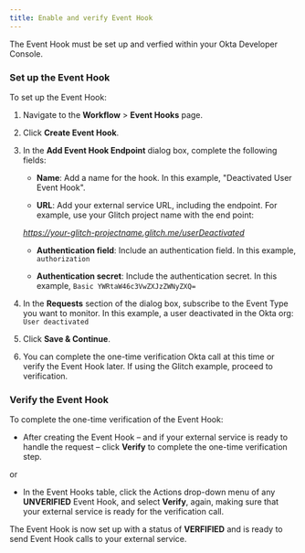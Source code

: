 ```yaml
---
title: Enable and verify Event Hook
---
```

The Event Hook must be set up and verfied within your Okta Developer Console.

### Set up the Event Hook
To set up the Event Hook:

1. Navigate to the **Workflow** > **Event Hooks** page.

2. Click **Create Event Hook**.

3. In the **Add Event Hook Endpoint** dialog box, complete the following fields:

    - **Name**: Add a name for the hook. In this example, "Deactivated User Event Hook".

    - **URL**: Add your external service URL, including the endpoint. For example, use your Glitch project name with the end point:

    *https://your-glitch-projectname.glitch.me/userDeactivated*

    - **Authentication field**: Include an authentication field. In this example, `authorization`

    - **Authentication secret**: Include the authentication secret. In this example, `Basic YWRtaW46c3VwZXJzZWNyZXQ=`

4. In the **Requests** section of the dialog box, subscribe to the Event Type you want to monitor. In this example, a user deactivated in the Okta org: `User deactivated`

5. Click **Save & Continue**.

6. You can complete the one-time verification Okta call at this time or verify the Event Hook later. If using the Glitch example, proceed to verification.

### Verify the Event Hook
To complete the one-time verification of the Event Hook:

- After creating the Event Hook &ndash; and if your external service is ready to handle the request &ndash; click **Verify** to complete the one-time verification step.

or

- In the Event Hooks table, click the Actions drop-down menu of any **UNVERIFIED** Event Hook, and select **Verify**, again, making sure that your external service is ready for the verification call.

The Event Hook is now set up with a status of **VERFIFIED** and is ready to send Event Hook calls to your external service.

<NextSectionLink/>